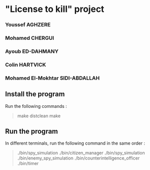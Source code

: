 # "License to kill" project 

### Youssef AGHZERE
### Mohamed CHERGUI
### Ayoub ED-DAHMANY  
### Colin HARTVICK
### Mohamed El-Mokhtar SIDI-ABDALLAH

## Install the program

Run the following commands :
> make distclean
> make

## Run the program
In different terminals, run the following command in the same order :
> ./bin/spy_simulation
> ./bin/citizen_manager
> ./bin/spy_simulation
> ./bin/enemy_spy_simulation
> ./bin/counterintelligence_officer
> ./bin/timer

